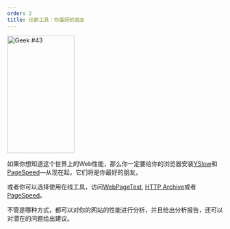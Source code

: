 ```yaml
---
order: 2
title: 诊断工具：你最好的朋友
---
```


<div class="img-left">
  <img id="geek-43" class="icos-geek" src="http://browserdiet.com/img/43.png" alt="Geek #43" width="157" height="275" />
</div>

如果你想知道这个世界上的Web性能，那么你一定要给你的浏览器安装[YSlow](http://yslow.org/)和 [PageSpeed](https://developers.google.com/speed/pagespeed/insights_extensions)&mdash;从现在起，它们将是你最好的朋友。

或者你可以选择使用在线工具，访问[WebPageTest](http://www.webpagetest.org/), [HTTP Archive](http://httparchive.org/)或者[PageSpeed](http://pagespeed.googlelabs.com/)。

不管是哪种方式，都可以对你的网站的性能进行分析，并且给出分析报告，还可以对潜在的问题给出建议。
